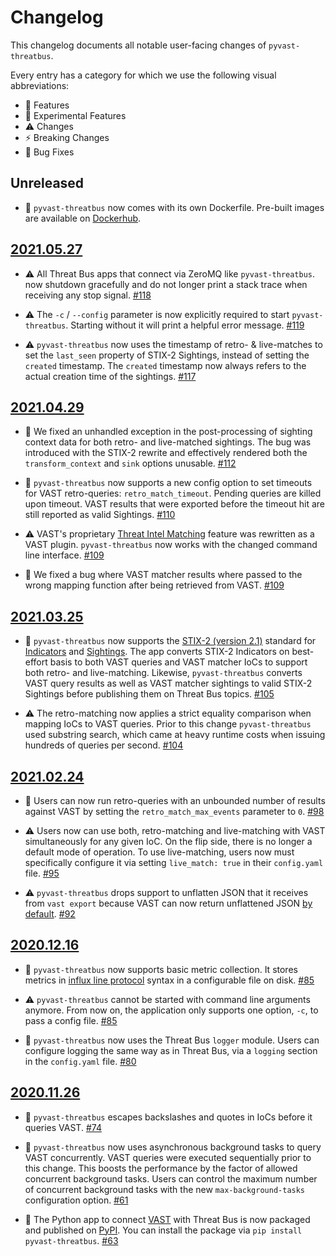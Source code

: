 # Changelog

This changelog documents all notable user-facing changes of `pyvast-threatbus`.

Every entry has a category for which we use the following visual abbreviations:

- 🎁 Features
- 🧬 Experimental Features
- ⚠️ Changes
- ⚡️ Breaking Changes
- 🐞 Bug Fixes

## Unreleased

- 🎁 `pyvast-threatbus` now comes with its own Dockerfile. Pre-built images are
  available on [Dockerhub](https://hub.docker.com/r/tenzir/pyvast-threatbus).


## [2021.05.27]

- ⚠️ All Threat Bus apps that connect via ZeroMQ like `pyvast-threatbus`. now
  shutdown gracefully and do not longer print a stack trace when receiving any
  stop signal.
  [#118](https://github.com/tenzir/threatbus/pull/118)

- ⚠️ The `-c` / `--config` parameter is now explicitly required to start
  `pyvast-threatbus`. Starting without it will print a helpful error message.
  [#119](https://github.com/tenzir/threatbus/pull/119)

- ⚠️ `pyvast-threatbus` now uses the timestamp of retro- & live-matches to set
  the `last_seen` property of STIX-2 Sightings, instead of setting the `created`
  timestamp. The `created` timestamp now always refers to the actual creation
  time of the sightings.
  [#117](https://github.com/tenzir/threatbus/pull/117)


## [2021.04.29]

- 🐞 We fixed an unhandled exception in the post-processing of sighting context
  data for both retro- and live-matched sightings. The bug was introduced with
  the STIX-2 rewrite and effectively rendered both the `transform_context` and
  `sink` options unusable.
  [#112](https://github.com/tenzir/threatbus/pull/112)

- 🎁 `pyvast-threatbus` now supports a new config option to set timeouts for
  VAST retro-queries: `retro_match_timeout`. Pending queries are killed upon
  timeout. VAST results that were exported before the timeout hit are still
  reported as valid Sightings.
  [#110](https://github.com/tenzir/threatbus/pull/110)

- ⚠️ VAST's proprietary
  [Threat Intel Matching](https://docs.tenzir.com/vast/features/threat-intel-matching)
  feature was rewritten as a VAST plugin. `pyvast-threatbus` now works with the
  changed command line interface.
  [#109](https://github.com/tenzir/threatbus/pull/109)

- 🐞 We fixed a bug where VAST matcher results where passed to the wrong mapping
  function after being retrieved from VAST.
  [#109](https://github.com/tenzir/threatbus/pull/109)



## [2021.03.25]

- 🎁 `pyvast-threatbus` now supports the
  [STIX-2 (version 2.1)](https://docs.oasis-open.org/cti/stix/v2.1/stix-v2.1.html)
  standard for
  [Indicators](https://docs.oasis-open.org/cti/stix/v2.1/cs02/stix-v2.1-cs02.html#_muftrcpnf89v)
  and [Sightings](https://docs.oasis-open.org/cti/stix/v2.1/cs02/stix-v2.1-cs02.html#_a795guqsap3r).
  The app converts STIX-2 Indicators on best-effort basis to both VAST queries
  and VAST matcher IoCs to support both retro- and live-matching. Likewise,
  `pyvast-threatbus` converts VAST query results as well as VAST matcher
  sightings to valid STIX-2 Sightings before publishing them on Threat Bus
  topics.
  [#105](https://github.com/tenzir/threatbus/pull/105)

- ⚠️ The retro-matching now applies a strict equality comparison when mapping
  IoCs to VAST queries. Prior to this change `pyvast-threatbus` used substring
  search, which came at heavy runtime costs when issuing hundreds of queries
  per second.
  [#104](https://github.com/tenzir/threatbus/pull/104)

## [2021.02.24]

- 🐞 Users can now run retro-queries with an unbounded number of results against
  VAST by setting the `retro_match_max_events` parameter to `0`.
  [#98](https://github.com/tenzir/threatbus/pull/98)

- ⚠️ Users now can use both, retro-matching and live-matching with VAST
  simultaneously for any given IoC. On the flip side, there is no longer a
  default mode of operation. To use live-matching, users now must specifically
  configure it via setting `live_match: true` in their `config.yaml` file.
  [#95](https://github.com/tenzir/threatbus/pull/95)

- ⚠️ `pyvast-threatbus` drops support to unflatten JSON that it receives from
  `vast export` because VAST can now return unflattened JSON
  [by default](https://github.com/tenzir/vast/pull/1257).
  [#92](https://github.com/tenzir/threatbus/pull/92)

## [2020.12.16]

- 🎁 `pyvast-threatbus` now supports basic metric collection. It stores metrics
  in [influx line protocol](https://docs.influxdata.com/influxdb/v2.0/reference/syntax/line-protocol/)
  syntax in a configurable file on disk.
  [#85](https://github.com/tenzir/threatbus/pull/85)

- ⚠️ `pyvast-threatbus` cannot be started with command line arguments anymore.
  From now on, the application only supports one option, `-c`, to pass a config
  file.
  [#85](https://github.com/tenzir/threatbus/pull/85)

- 🎁 `pyvast-threatbus` now uses the Threat Bus `logger` module. Users can
  configure logging the same way as in Threat Bus, via a `logging` section in
  the `config.yaml` file.
  [#80](https://github.com/tenzir/threatbus/pull/80)

## [2020.11.26]

- 🐞 `pyvast-threatbus` escapes backslashes and quotes in IoCs before it queries
  VAST.
  [#74](https://github.com/tenzir/threatbus/pull/74)

- 🎁 `pyvast-threatbus` now uses asynchronous background tasks to query VAST
  concurrently. VAST queries were executed sequentially prior to this change.
  This boosts the performance by the factor of allowed concurrent background
  tasks. Users can control the maximum number of concurrent background tasks
  with the new `max-background-tasks` configuration option.
  [#61](https://github.com/tenzir/threatbus/pull/61)

- 🎁 The Python app to connect [VAST](https://github.com/tenzir/vast) with
  Threat Bus is now packaged and published on [PyPI](https://pypi.org/). You can
  install the package via `pip install pyvast-threatbus`.
  [#63](https://github.com/tenzir/threatbus/pull/63)

[2020.11.26]: https://github.com/tenzir/threatbus/releases/tag/2020.11.26
[2020.12.16]: https://github.com/tenzir/threatbus/releases/tag/2020.12.16
[2021.02.24]: https://github.com/tenzir/threatbus/releases/tag/2021.02.24
[2021.03.25]: https://github.com/tenzir/threatbus/releases/tag/2021.03.25
[2021.04.29]: https://github.com/tenzir/threatbus/releases/tag/2021.04.29
[2021.05.27]: https://github.com/tenzir/threatbus/releases/tag/2021.05.27
